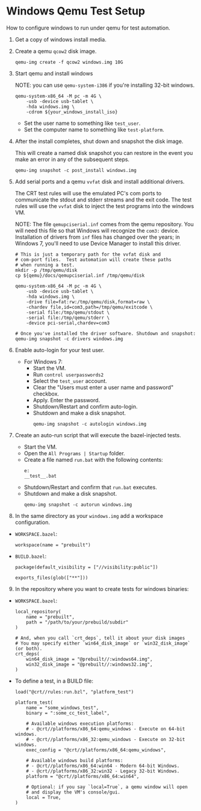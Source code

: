 # Windows Qemu Test Setup

How to configure windows to run under qemu for test automation.

1. Get a copy of windows install media.
2. Create a qemu `qcow2` disk image.

   ```
   qemu-img create -f qcow2 windows.img 10G
   ```

3. Start qemu and install windows

   NOTE: you can use `qemu-system-i386` if you're installing 32-bit windows.

   ```
   qemu-system-x86_64 -M pc -m 4G \
       -usb -device usb-tablet \
       -hda windows.img \
       -cdrom ${your_windows_install_iso}
   ```

   - Set the user name to something like `test_user`.
   - Set the computer name to something like `test-platform`.

4. After the install completes, shut down and snapshot the disk image.

   This will create a named disk snapshot you can restore in the event
   you make an error in any of the subsequent steps.

   ```
   qemu-img snapshot -c post_install windows.img
   ```

5. Add serial ports and a qemu `vvfat` disk and install additional drivers.

   The CRT test rules will use the emulated PC's com ports to communicate
   the stdout and stderr streams and the exit code.  The test rules will
   use the `vvfat` disk to inject the test programs into the windows VM.

   NOTE: The file `qemupciserial.inf` comes from the qemu repository.  You
   will need this file so that Windows will recognize the `com3:` device. 
   Installation of drivers from `inf` files has changed over the years; in
   Windows 7, you'll need to use Device Manager to install this driver.


   ```
   # This is just a temporary path for the vvfat disk and
   # com-port files.  Test automation will create these paths
   # when running a test.
   mkdir -p /tmp/qemu/disk
   cp ${qemu}/docs/qemupciserial.inf /tmp/qemu/disk
   
   qemu-system-x86_64 -M pc -m 4G \
       -usb -device usb-tablet \
       -hda windows.img \
       -drive file=fat:rw:/tmp/qemu/disk,format=raw \
       -chardev file,id=com3,path=/tmp/qemu/exitcode \
       -serial file:/tmp/qemu/stdout \
       -serial file:/tmp/qemu/stderr \
       -device pci-serial,chardev=com3
   
   # Once you've installed the driver software. Shutdown and snapshot:
   qemu-img snapshot -c drivers windows.img
   ```

6. Enable auto-login for your test user.

   - For Windows 7:
      - Start the VM.
      - Run `control userpasswords2`
      - Select the `test_user` account.
      - Clear the "Users must enter a user name and password" checkbox.
      - Apply.  Enter the password.
      - Shutdown/Restart and confirm auto-login.
      - Shutdown and make a disk snapshot.
        ```
        qemu-img snapshot -c autologin windows.img
        ```

7. Create an auto-run script that will execute the bazel-injected tests.

   - Start the VM.
   - Open the `All Programs | Startup` folder.
   - Create a file named `run.bat` with the following contents:
     ```
     e:
     __test__.bat
     ```
   - Shutdown/Restart and confirm that `run.bat` executes.
   - Shutdown and make a disk snapshot.
     ```
     qemu-img snapshot -c autorun windows.img
     ```

8. In the same directory as your `windows.img` add a workspace configuration.

- `WORKSPACE.bazel`:
   ```
   workspace(name = "prebuilt")
   ```

- `BUILD.bazel`:
   ```
   package(default_visibility = ["//visibility:public"])
   
   exports_files(glob(["**"]))
   
   ```

9. In the repository where you want to create tests for windows binaries:

- `WORKSPACE.bazel`:
   ```
   local_repository(
       name = "prebuilt",
       path = "/path/to/your/prebuild/subdir"
   )
   
   # And, when you call `crt_deps`, tell it about your disk images
   # You may specify either `win64_disk_image` or `win32_disk_image` (or both).
   crt_deps(
       win64_disk_image = "@prebuilt//:windows64.img",
       win32_disk_image = "@prebuilt//:windows32.img",
   )
   ```

- To define a test, in a BUILD file:

   ```
   load("@crt//rules:run.bzl", "platform_test")
   
   platform_test(
       name = "some_windows_test",
       binary = ":some_cc_test_label",
   
       # Available windows execution platforms:
       # - @crt//platforms/x86_64:qemu_windows - Execute on 64-bit windows.
       # - @crt//platforms/x86_32:qemu_windows - Execute on 32-bit windows.
       exec_config = "@crt//platforms/x86_64:qemu_windows",
   
       # Available windows build platforms:
       # - @crt//platforms/x86_64:win64 - Modern 64-bit Windows.
       # - @crt//platforms/x86_32:win32 - Legacy 32-bit Windows.
       platform = "@crt//platforms/x86_64:win64",
   
       # Optional: if you say `local=True`, a qemu window will open
       # and display the VM's console/gui.
       local = True,
   )
   ```

